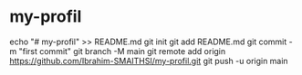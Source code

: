 # my-profil
echo "# my-profil" >> README.md
git init
git add README.md
git commit -m "first commit"
git branch -M main
git remote add origin https://github.com/Ibrahim-SMAITHSI/my-profil.git
git push -u origin main
